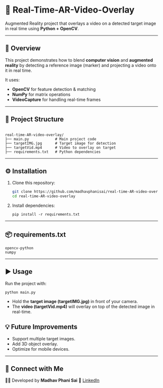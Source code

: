 # 🎥 Real-Time-AR-Video-Overlay  
Augmented Reality project that overlays a video on a detected target image in real time using **Python + OpenCV**.  

---

## 🚀 Overview  
This project demonstrates how to blend **computer vision** and **augmented reality** by detecting a reference image (marker) and projecting a video onto it in real time.  

It uses:  
- **OpenCV** for feature detection & matching  
- **NumPy** for matrix operations  
- **VideoCapture** for handling real-time frames  

---

## 📂 Project Structure  
```

real-time-AR-video-overlay/
├── main.py            # Main project code
├── targetIMG.jpg      # Target image for detection
├── targetVid.mp4      # Video to overlay on target
├── requirements.txt   # Python dependencies

````

---

## ⚙️ Installation  

1. Clone this repository:  
   ```bash
   git clone https://github.com/madhavphanisai/real-time-AR-video-overlay.git
   cd real-time-AR-video-overlay


2. Install dependencies:

   ```
   pip install -r requirements.txt
   ```

---

## 📦 requirements.txt

```
opencv-python
numpy
```

---

## ▶️ Usage

Run the project with:

```
python main.py
```

* Hold the **target image (targetIMG.jpg)** in front of your camera.
* The **video (targetVid.mp4)** will overlay on top of the detected image in real-time.

## 💡 Future Improvements

* Support multiple target images.
* Add 3D object overlay.
* Optimize for mobile devices.

---
## 🤝 Connect with Me

👨‍💻 Developed by **Madhav Phani Sai**
🔗 [LinkedIn](https://www.linkedin.com/in/madhavphanisai)
